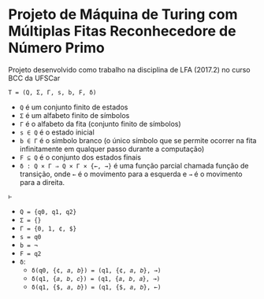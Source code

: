 # Projeto de Máquina de Turing com Múltiplas Fitas Reconhecedore de Número Primo
Projeto desenvolvido como trabalho na disciplina de LFA (2017.2) no curso BCC da UFSCar

`T = (Q, Σ, Γ, s, b, F, δ)`

- `Q` é um conjunto finito de estados
- `Σ` é um alfabeto finito de símbolos
- `Γ` é o alfabeto da fita (conjunto finito de símbolos)
- `s ∈ Q` é o estado inicial
- `b ∈ Γ` é o símbolo branco (o único símbolo que se permite ocorrer na fita infinitamente em qualquer passo durante a computação)
- `F ⊆ Q` é o conjunto dos estados finais
- `δ : Q × Γ ⇒ Q × Γ × {←, →}` é uma função parcial chamada função de transição, onde `←` é o movimento para a esquerda e `→` é o movimento para a direita.

`⊢`

- `Q = {q0, q1, q2}`
- `Σ = {}`
- `Γ = {0, 1, ¢, $}`
- `s = q0`
- `b = ¬`
- `F = q2`
- `δ`:
    - `δ(q0, {¢, 𝑎, 𝑏}) = (q1, {¢, 𝑎, 𝑏}, →)`
    - `δ(q1, {𝑎, 𝑏, 𝑐}) = (q1, {𝑎, 𝑏, 𝑎}, →)`
    - `δ(q1, {$, 𝑎, 𝑏}) = (q1, {$, 𝑎, 𝑏}, ←)`
